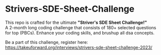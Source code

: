 # Strivers-SDE-Sheet-Challenge

<!-- <pre> -->
This repo is crafted for the ultimate <b>"Striver's SDE Sheet Challenge!"</b>  
A 2-month long coding challenge that consists of 180+ selected questions for top (PBCs). 
Enhance your coding skills, and brushup all dsa concepts.

Be a part of this challenge, register here: https://takeuforward.org/interviews/strivers-sde-sheet-challenge-2023/
<!-- </pre> -->
